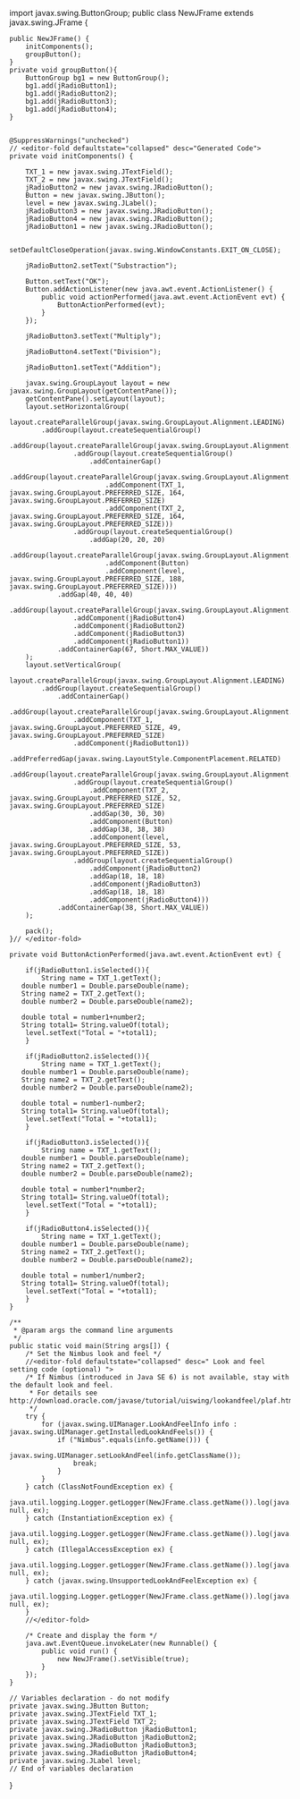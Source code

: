 import javax.swing.ButtonGroup;
public class NewJFrame extends javax.swing.JFrame {

    public NewJFrame() {
        initComponents();
        groupButton();
    }
    private void groupButton(){
        ButtonGroup bg1 = new ButtonGroup();
        bg1.add(jRadioButton1);
        bg1.add(jRadioButton2);
        bg1.add(jRadioButton3);
        bg1.add(jRadioButton4);
    }

    
    @SuppressWarnings("unchecked")
    // <editor-fold defaultstate="collapsed" desc="Generated Code">                          
    private void initComponents() {

        TXT_1 = new javax.swing.JTextField();
        TXT_2 = new javax.swing.JTextField();
        jRadioButton2 = new javax.swing.JRadioButton();
        Button = new javax.swing.JButton();
        level = new javax.swing.JLabel();
        jRadioButton3 = new javax.swing.JRadioButton();
        jRadioButton4 = new javax.swing.JRadioButton();
        jRadioButton1 = new javax.swing.JRadioButton();

        setDefaultCloseOperation(javax.swing.WindowConstants.EXIT_ON_CLOSE);

        jRadioButton2.setText("Substraction");

        Button.setText("OK");
        Button.addActionListener(new java.awt.event.ActionListener() {
            public void actionPerformed(java.awt.event.ActionEvent evt) {
                ButtonActionPerformed(evt);
            }
        });

        jRadioButton3.setText("Multiply");

        jRadioButton4.setText("Division");

        jRadioButton1.setText("Addition");

        javax.swing.GroupLayout layout = new javax.swing.GroupLayout(getContentPane());
        getContentPane().setLayout(layout);
        layout.setHorizontalGroup(
            layout.createParallelGroup(javax.swing.GroupLayout.Alignment.LEADING)
            .addGroup(layout.createSequentialGroup()
                .addGroup(layout.createParallelGroup(javax.swing.GroupLayout.Alignment.LEADING)
                    .addGroup(layout.createSequentialGroup()
                        .addContainerGap()
                        .addGroup(layout.createParallelGroup(javax.swing.GroupLayout.Alignment.LEADING)
                            .addComponent(TXT_1, javax.swing.GroupLayout.PREFERRED_SIZE, 164, javax.swing.GroupLayout.PREFERRED_SIZE)
                            .addComponent(TXT_2, javax.swing.GroupLayout.PREFERRED_SIZE, 164, javax.swing.GroupLayout.PREFERRED_SIZE)))
                    .addGroup(layout.createSequentialGroup()
                        .addGap(20, 20, 20)
                        .addGroup(layout.createParallelGroup(javax.swing.GroupLayout.Alignment.LEADING)
                            .addComponent(Button)
                            .addComponent(level, javax.swing.GroupLayout.PREFERRED_SIZE, 188, javax.swing.GroupLayout.PREFERRED_SIZE))))
                .addGap(40, 40, 40)
                .addGroup(layout.createParallelGroup(javax.swing.GroupLayout.Alignment.LEADING)
                    .addComponent(jRadioButton4)
                    .addComponent(jRadioButton2)
                    .addComponent(jRadioButton3)
                    .addComponent(jRadioButton1))
                .addContainerGap(67, Short.MAX_VALUE))
        );
        layout.setVerticalGroup(
            layout.createParallelGroup(javax.swing.GroupLayout.Alignment.LEADING)
            .addGroup(layout.createSequentialGroup()
                .addContainerGap()
                .addGroup(layout.createParallelGroup(javax.swing.GroupLayout.Alignment.BASELINE)
                    .addComponent(TXT_1, javax.swing.GroupLayout.PREFERRED_SIZE, 49, javax.swing.GroupLayout.PREFERRED_SIZE)
                    .addComponent(jRadioButton1))
                .addPreferredGap(javax.swing.LayoutStyle.ComponentPlacement.RELATED)
                .addGroup(layout.createParallelGroup(javax.swing.GroupLayout.Alignment.LEADING)
                    .addGroup(layout.createSequentialGroup()
                        .addComponent(TXT_2, javax.swing.GroupLayout.PREFERRED_SIZE, 52, javax.swing.GroupLayout.PREFERRED_SIZE)
                        .addGap(30, 30, 30)
                        .addComponent(Button)
                        .addGap(38, 38, 38)
                        .addComponent(level, javax.swing.GroupLayout.PREFERRED_SIZE, 53, javax.swing.GroupLayout.PREFERRED_SIZE))
                    .addGroup(layout.createSequentialGroup()
                        .addComponent(jRadioButton2)
                        .addGap(18, 18, 18)
                        .addComponent(jRadioButton3)
                        .addGap(18, 18, 18)
                        .addComponent(jRadioButton4)))
                .addContainerGap(38, Short.MAX_VALUE))
        );

        pack();
    }// </editor-fold>                        

    private void ButtonActionPerformed(java.awt.event.ActionEvent evt) {                                       
        
        if(jRadioButton1.isSelected()){
            String name = TXT_1.getText();
       double number1 = Double.parseDouble(name);
       String name2 = TXT_2.getText();
       double number2 = Double.parseDouble(name2);
       
       double total = number1+number2;
       String total1= String.valueOf(total);
        level.setText("Total = "+total1);
        }
        
        if(jRadioButton2.isSelected()){
            String name = TXT_1.getText();
       double number1 = Double.parseDouble(name);
       String name2 = TXT_2.getText();
       double number2 = Double.parseDouble(name2);
       
       double total = number1-number2;
       String total1= String.valueOf(total);
        level.setText("Total = "+total1);
        }
        
        if(jRadioButton3.isSelected()){
            String name = TXT_1.getText();
       double number1 = Double.parseDouble(name);
       String name2 = TXT_2.getText();
       double number2 = Double.parseDouble(name2);
       
       double total = number1*number2;
       String total1= String.valueOf(total);
        level.setText("Total = "+total1);
        }
        
        if(jRadioButton4.isSelected()){
            String name = TXT_1.getText();
       double number1 = Double.parseDouble(name);
       String name2 = TXT_2.getText();
       double number2 = Double.parseDouble(name2);
       
       double total = number1/number2;
       String total1= String.valueOf(total);
        level.setText("Total = "+total1);
        }
    }                                      

    /**
     * @param args the command line arguments
     */
    public static void main(String args[]) {
        /* Set the Nimbus look and feel */
        //<editor-fold defaultstate="collapsed" desc=" Look and feel setting code (optional) ">
        /* If Nimbus (introduced in Java SE 6) is not available, stay with the default look and feel.
         * For details see http://download.oracle.com/javase/tutorial/uiswing/lookandfeel/plaf.html 
         */
        try {
            for (javax.swing.UIManager.LookAndFeelInfo info : javax.swing.UIManager.getInstalledLookAndFeels()) {
                if ("Nimbus".equals(info.getName())) {
                    javax.swing.UIManager.setLookAndFeel(info.getClassName());
                    break;
                }
            }
        } catch (ClassNotFoundException ex) {
            java.util.logging.Logger.getLogger(NewJFrame.class.getName()).log(java.util.logging.Level.SEVERE, null, ex);
        } catch (InstantiationException ex) {
            java.util.logging.Logger.getLogger(NewJFrame.class.getName()).log(java.util.logging.Level.SEVERE, null, ex);
        } catch (IllegalAccessException ex) {
            java.util.logging.Logger.getLogger(NewJFrame.class.getName()).log(java.util.logging.Level.SEVERE, null, ex);
        } catch (javax.swing.UnsupportedLookAndFeelException ex) {
            java.util.logging.Logger.getLogger(NewJFrame.class.getName()).log(java.util.logging.Level.SEVERE, null, ex);
        }
        //</editor-fold>

        /* Create and display the form */
        java.awt.EventQueue.invokeLater(new Runnable() {
            public void run() {
                new NewJFrame().setVisible(true);
            }
        });
    }

    // Variables declaration - do not modify                     
    private javax.swing.JButton Button;
    private javax.swing.JTextField TXT_1;
    private javax.swing.JTextField TXT_2;
    private javax.swing.JRadioButton jRadioButton1;
    private javax.swing.JRadioButton jRadioButton2;
    private javax.swing.JRadioButton jRadioButton3;
    private javax.swing.JRadioButton jRadioButton4;
    private javax.swing.JLabel level;
    // End of variables declaration                   
}
